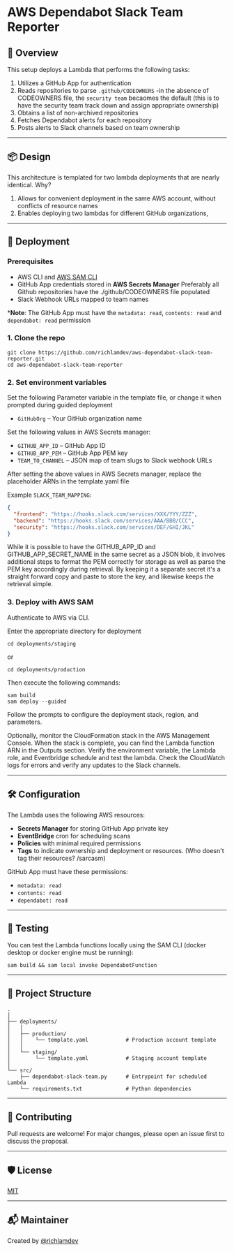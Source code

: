 # AWS Dependabot Slack Team Reporter

## 🧩 Overview

This setup deploys a Lambda that performs the following tasks:

1. Utilizes a GitHub App for authentication
2. Reads repositories to parse `.github/CODEOWNERS`
    -in the absence of CODEOWNERS file, the `security team` becaomes the default
    (this is to have the security team track down and assign appropriate ownership)
3. Obtains a list of non-archived repositories
4. Fetches Dependabot alerts for each repository
5. Posts alerts to Slack channels based on team ownership

---

## 📦 Design

This architecture is templated for two lambda deployments that are nearly identical.  Why?

1. Allows for convenient deployment in the same AWS account, without conflicts of resource names
2. Enables deploying two lambdas for different GitHub organizations,

---

## 🚀 Deployment

### Prerequisites

- AWS CLI and [AWS SAM CLI](https://docs.aws.amazon.com/serverless-application-model/latest/developerguide/install-sam-cli.html)
- GitHub App credentials stored in **AWS Secrets Manager**
  Preferably all Github repositories have the ./github/CODEOWNERS file populated
- Slack Webhook URLs mapped to team names

***Note**: The GitHub App must have the `metadata: read`, `contents: read` and `dependabot: read` permission

### 1. Clone the repo

```
git clone https://github.com/richlamdev/aws-dependabot-slack-team-reporter.git
cd aws-dependabot-slack-team-reporter
```

### 2. Set environment variables

Set the following Parameter variable in the template file, or change it when prompted during guided deployment

- `GitHubOrg` – Your GitHub organization name

Set the following values in AWS Secrets manager:

- `GITHUB_APP_ID`   – GitHub App ID
- `GITHUB_APP_PEM`  – GitHub App PEM key
- `TEAM_TO_CHANNEL` – JSON map of team slugs to Slack webhook URLs

After setting the above values in AWS Secrets manager, replace the placeholder ARNs in the template.yaml file

Example `SLACK_TEAM_MAPPING`:

```json
{
  "frontend": "https://hooks.slack.com/services/XXX/YYY/ZZZ",
  "backend": "https://hooks.slack.com/services/AAA/BBB/CCC",
  "security": "https://hooks.slack.com/services/DEF/GHI/JKL"
}
```
While it is possible to have the GITHUB_APP_ID and GITHUB_APP_SECRET_NAME in the same secret as a JSON blob,
it involves additional steps to format the PEM correctly for storage as well as parse the PEM key accordingly
during retrieval.  By keeping it a separate secret it's a straight forward copy and paste to store the key,
and likewise keeps the retrieval simple.

### 3. Deploy with AWS SAM

Authenticate to AWS via CLI.

Enter the appropriate directory for deployment

```
cd deployments/staging
```

or

```
cd deployments/production
```

Then execute the following commands:
```
sam build
sam deploy --guided
```

Follow the prompts to configure the deployment stack, region, and parameters.

Optionally, monitor the CloudFormation stack in the AWS Management Console.
When the stack is complete, you can find the Lambda function ARN in the Outputs section.
Verify the environment variable, the Lambda role, and Eventbridge schedule and test the lambda.
Check the CloudWatch logs for errors and verify any updates to the Slack channels.

---

## 🛠️ Configuration

The Lambda uses the following AWS resources:

- **Secrets Manager** for storing GitHub App private key
- **EventBridge** cron for scheduling scans
- **Policies** with minimal required permissions
- **Tags** to indicate ownership and deployment or resources. (Who doesn't tag their resources? /sarcasm)

GitHub App must have these permissions:

- `metadata: read`
- `contents: read`
- `dependabot: read`

---

## 🧪 Testing

You can test the Lambda functions locally using the SAM CLI (docker desktop or docker engine must be running):

```
sam build && sam local invoke DependabotFunction
```

---

## 📁 Project Structure

```
.
│
├── deployments/
│   │
│   ├── production/
│   │    └── template.yaml            # Production account template
│   │
│   └── staging/
│        └── template.yaml            # Staging account template
│
└── src/
    ├── dependabot-slack-team.py      # Entrypoint for scheduled Lambda
    └── requirements.txt              # Python dependencies
```

---

## 👥 Contributing

Pull requests are welcome! For major changes, please open an issue first to discuss the proposal.

---

## 🛡 License

[MIT](LICENSE)

---

## 📬 Maintainer

Created by [@richlamdev](https://github.com/richlamdev)
